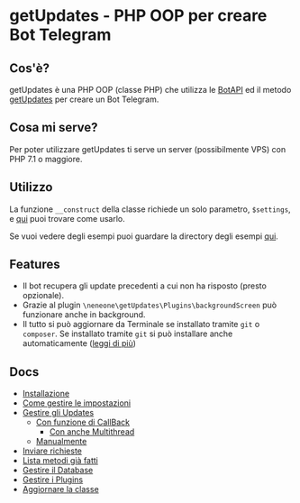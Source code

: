 # getUpdates - PHP OOP per creare Bot Telegram

## Cos'è?

getUpdates è una PHP OOP (classe PHP) che utilizza le [BotAPI](https://core.telegram.org/bots/api) ed il metodo [getUpdates](https://core.telegram.org/bots/api#getupdates) per creare un Bot Telegram.

## Cosa mi serve?

Per poter utilizzare getUpdates ti serve un server (possibilmente VPS) con PHP 7.1 o maggiore.

## Utilizzo

La funzione `__construct` della classe richiede un solo parametro, `$settings`, e [qui](settings.html) puoi trovare come usarlo.

Se vuoi vedere degli esempi puoi guardare la directory degli esempi [qui](https://github.com/Neneone/getUpdates/tree/master/Examples).

## Features

- Il bot recupera gli update precedenti a cui non ha risposto (presto opzionale).
- Grazie al plugin `\neneone\getUpdates\Plugins\backgroundScreen` può funzionare anche in background.
- Il tutto si può aggiornare da Terminale se installato tramite `git` o `composer`. Se installato tramite `git` si può installare anche automaticamente ([leggi di più](getupdates_update.html))

## Docs

- [Installazione](installation.html)
- [Come gestire le impostazioni](settings.html)
- [Gestire gli Updates](updates.html)
  - [Con funzione di CallBack](updates.md#con-funzione-di-callback)
    - [Con anche Multithread](updates.md#con-multithread)
  - [Manualmente](updates.md#manuale)
- [Inviare richieste](sending_requests.html)
- [Lista metodi già fatti](method_list.html)
- [Gestire il Database](database.html)
- [Gestire i Plugins](plugins.html)
- [Aggiornare la classe](getupdates_update.html)
